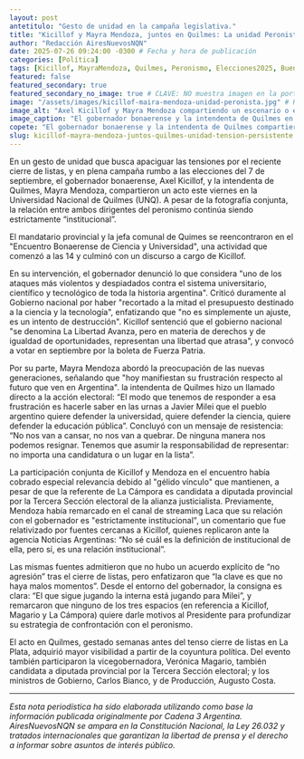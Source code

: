 ```yaml
---
layout: post
antetitulo: "Gesto de unidad en la campaña legislativa."
title: "Kicillof y Mayra Mendoza, juntos en Quilmes: La unidad Peronista para enfrentar a Milei."
author: "Redacción AiresNuevosNQN"
date: 2025-07-26 09:24:00 -0300 # Fecha y hora de publicación
categories: [Política]
tags: [Kicillof, MayraMendoza, Quilmes, Peronismo, Elecciones2025, BuenosAires, LaCampora, Unidad, PoliticaArgentina, Campaña]
featured: false
featured_secondary: true
featured_secondary_no_image: true # CLAVE: NO muestra imagen en la portada, pero sí en el post.
image: "/assets/images/kicillof-maira-mendoza-unidad-peronista.jpg" # RUTA DE LA IMAGEN (SUGERENCIA: 400px de ancho por 225px de alto - proporción 16:9)
image_alt: "Axel Kicillof y Mayra Mendoza compartiendo un escenario o evento."
image_caption: "El gobernador bonaerense y la intendenta de Quilmes en un acto que buscó mostrar cohesión política."
copete: "El gobernador bonaerense y la intendenta de Quilmes compartieron un acto en la UNQ en un intento de mostrar cohesión, pero la relación entre ambos sigue siendo calificada de 'estrictamente institucional' en medio de las internas peronistas rumbo a las elecciones de septiembre."
slug: kicillof-mayra-mendoza-juntos-quilmes-unidad-tension-persistente
---
```


En un gesto de unidad que busca apaciguar las tensiones por el reciente cierre de listas, y en plena campaña rumbo a las elecciones del 7 de septiembre, el gobernador bonaerense, Axel Kicillof, y la intendenta de Quilmes, Mayra Mendoza, compartieron un acto este viernes en la Universidad Nacional de Quilmes (UNQ). A pesar de la fotografía conjunta, la relación entre ambos dirigentes del peronismo continúa siendo estrictamente “institucional”.

El mandatario provincial y la jefa comunal de Quimes se reencontraron en el "Encuentro Bonaerense de Ciencia y Universidad", una actividad que comenzó a las 14 y culminó con un discurso a cargo de Kicillof.

En su intervención, el gobernador denunció lo que considera "uno de los ataques más violentos y despiadados contra el sistema universitario, científico y tecnológico de toda la historia argentina". Criticó duramente al Gobierno nacional por haber "recortado a la mitad el presupuesto destinado a la ciencia y la tecnología", enfatizando que "no es simplemente un ajuste, es un intento de destrucción". Kicillof sentenció que el gobierno nacional "se denomina La Libertad Avanza, pero en materia de derechos y de igualdad de oportunidades, representan una libertad que atrasa", y convocó a votar en septiembre por la boleta de Fuerza Patria.

Por su parte, Mayra Mendoza abordó la preocupación de las nuevas generaciones, señalando que "hoy manifiestan su frustración respecto al futuro que ven en Argentina". la intendenta de Quilmes hizo un llamado directo a la acción electoral: “El modo que tenemos de responder a esa frustración es hacerle saber en las urnas a Javier Milei que el pueblo argentino quiere defender la universidad, quiere defender la ciencia, quiere defender la educación pública”. Concluyó con un mensaje de resistencia: “No nos van a cansar, no nos van a quebrar. De ninguna manera nos podemos resignar. Tenemos que asumir la responsabilidad de representar: no importa una candidatura o un lugar en la lista”.

La participación conjunta de Kicillof y Mendoza en el encuentro había cobrado especial relevancia debido al "gélido vínculo" que mantienen, a pesar de que la referente de La Cámpora es candidata a diputada provincial por la Tercera Sección electoral de la alianza justicialista. Previamente, Mendoza había remarcado en el canal de streaming Laca que su relación con el gobernador es "estrictamente institucional", un comentario que fue relativizado por fuentes cercanas a Kicillof, quienes replicaron ante la agencia Noticias Argentinas: “No sé cuál es la definición de institucional de ella, pero sí, es una relación institucional”.

Las mismas fuentes admitieron que no hubo un acuerdo explícito de “no agresión” tras el cierre de listas, pero enfatizaron que “la clave es que no haya malos momentos”. Desde el entorno del gobernador, la consigna es clara: “El que sigue jugando la interna está jugando para Milei”, y remarcaron que ninguno de los tres espacios (en referencia a Kicillof, Magario y La Cámpora) quiere darle motivos al Presidente para profundizar su estrategia de confrontación con el peronismo.

El acto en Quilmes, gestado semanas antes del tenso cierre de listas en La Plata, adquirió mayor visibilidad a partir de la coyuntura política. Del evento también participaron la vicegobernadora, Verónica Magario, también candidata a diputada provincial por la Tercera Sección electoral; y los ministros de Gobierno, Carlos Bianco, y de Producción, Augusto Costa.

---
*Esta nota periodística ha sido elaborada utilizando como base la información publicada originalmente por Cadena 3 Argentina. AiresNuevosNQN se ampara en la Constitución Nacional, la Ley 26.032 y tratados internacionales que garantizan la libertad de prensa y el derecho a informar sobre asuntos de interés público.*